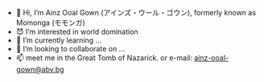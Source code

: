 - 👋 Hi, I’m Ainz Ooal Gown (アインズ・ウール・ゴウン), formerly known as Momonga (モモンガ)
- 😈 I’m interested in world domination
- 🌱 I’m currently learning ...
- 💞️ I’m looking to collaborate on ...
- 📫 meet me in the Great Tomb of Nazarick. or e-mail: ainz-ooal-gown@abv.bg
